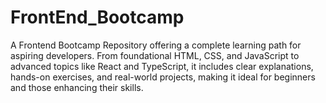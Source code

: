 # FrontEnd_Bootcamp
A Frontend Bootcamp Repository offering a complete learning path for aspiring developers. From foundational HTML, CSS, and JavaScript to advanced topics like React and TypeScript, it includes clear explanations, hands-on exercises, and real-world projects, making it ideal for beginners and those enhancing their skills.
